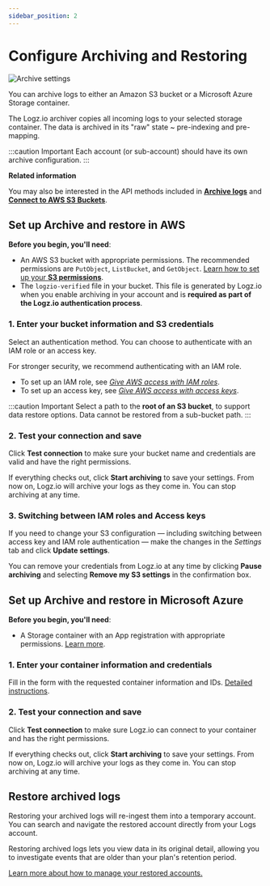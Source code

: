 ```yaml
---
sidebar_position: 2
---
```



# Configure Archiving and Restoring


![Archive settings](https://dytvr9ot2sszz.cloudfront.net/logz-docs/archive-and-restore/azure-aws-archive.png)

You can archive logs to either an Amazon S3 bucket or a Microsoft Azure Storage container.

The Logz.io archiver copies all incoming logs to your selected storage container. The data is archived in its "raw" state ~ pre-indexing and pre-mapping.

:::caution Important
Each account (or sub-account) should have its own archive configuration.
:::



**Related information**

You may also be interested in the API methods included in [**Archive logs**](https://docs.logz.io/api/#tag/Archive-logs) and [**Connect to AWS S3 Buckets**](https://docs.logz.io/api/#tag/Connect-to-S3-Buckets).

## Set up Archive and restore in AWS



**Before you begin, you'll need**:

* An AWS S3 bucket with appropriate permissions. The recommended permissions are `PutObject`, `ListBucket`, and `GetObject`. [Learn how to set up your **S3 permissions**](/user-guide/archive-and-restore/set-s3-permissions.html).
* The `logzio-verified` file in your bucket. This file is generated by Logz.io when you enable archiving in your account and is **required as part of the Logz.io authentication process**.

### 1. Enter your bucket information and S3 credentials

Select an authentication method. You can choose to authenticate with an IAM role
or an access key.

For stronger security,
we recommend authenticating with an IAM role.


* To set up an IAM role, see
  [_Give AWS access with IAM roles_](/docs/user-guide/admin/give-aws-access-with-iam-roles).
* To set up an access key, see
  [_Give AWS access with access keys_](/docs/user-guide/admin/give-aws-access-with-access-keys).

:::caution Important
Select a path to the **root of an S3 bucket**, to support data restore options. Data cannot be restored from a sub-bucket path.
:::

### 2. Test your connection and save

Click **Test connection** to make sure your bucket name and credentials
are valid and have the right permissions.

If everything checks out, click **Start archiving** to save your settings.
From now on, Logz.io will archive your logs as they come in.
You can stop archiving at any time.

### 3. Switching between IAM roles and Access keys

If you need to change your S3 configuration —
including switching between access key and IAM role authentication —
make the changes in the _Settings_ tab and click **Update settings**.

You can remove your credentials from Logz.io at any time
by clicking **Pause archiving**
and selecting **Remove my S3 settings** in the confirmation box.



## Set up Archive and restore in Microsoft Azure


**Before you begin, you'll need**:

* A Storage container with an App registration with appropriate permissions. [Learn more](/user-guide/archive-and-restore/azure-blob-permissions/#minimal-permissions).


### 1. Enter your container information and credentials

Fill in the form with the requested container information and IDs. [Detailed instructions](/user-guide/archive-and-restore/azure-blob-permissions/).

### 2. Test your connection and save

Click **Test connection** to make sure Logz.io can connect to your container and has the right permissions.

If everything checks out, click **Start archiving** to save your settings.
From now on, Logz.io will archive your logs as they come in.
You can stop archiving at any time.



## Restore archived logs


Restoring your archived logs will re-ingest them into a temporary account. You can search and navigate the restored account directly from your Logs account.

Restoring archived logs lets you view data in its original detail, allowing you to investigate events that are older than your plan's retention period.

[Learn more about how to manage your restored accounts.](https://docs.logz.io/user-guide/archive-and-restore/restore-archived-logs.html)


